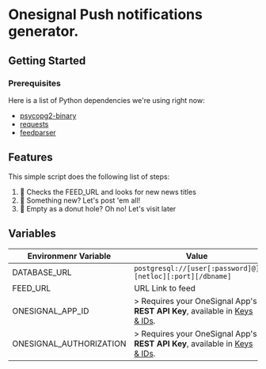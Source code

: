 

# Onesignal Push notifications generator.

## Getting Started
### Prerequisites
Here is a list of Python dependencies we're using right now:

* [psycopg2-binary](https://pypi.python.org/pypi/psycopg2-binary)
* [requests](http://docs.python-requests.org/en/master/)
* [feedparser](https://pypi.python.org/pypi/feedparser)


## Features
This simple script does the following list of steps:

1. :see_no_evil: Checks the FEED_URL and looks for new news titles
2. :hear_no_evil: Something new? Let's post 'em all!
3. :speak_no_evil: Empty as a donut hole? Oh no! Let's visit later

## Variables

|Environmenr Variable|  Value|
|--|--|
| DATABASE_URL | ```postgresql://[user[:password]@][netloc][:port][/dbname]``` |
| FEED_URL| URL Link to feed|
|ONESIGNAL_APP_ID| > Requires your OneSignal App's  **REST API Key**, available in  [Keys & IDs](https://documentation.onesignal.com/docs/accounts-and-keys).|
|ONESIGNAL_AUTHORIZATION| > Requires your OneSignal App's  **REST API Key**, available in  [Keys & IDs](https://documentation.onesignal.com/docs/accounts-and-keys).|